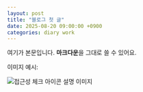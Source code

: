 ```yaml
---
layout: post
title: "블로그 첫 글"
date: 2025-08-20 09:00:00 +0900
categories: diary work
---
```


여기가 본문입니다. **마크다운**을 그대로 쓸 수 있어요.

이미지 예시:

![접근성 체크 아이콘 설명 이미지](/assets/a11y-check.png)
